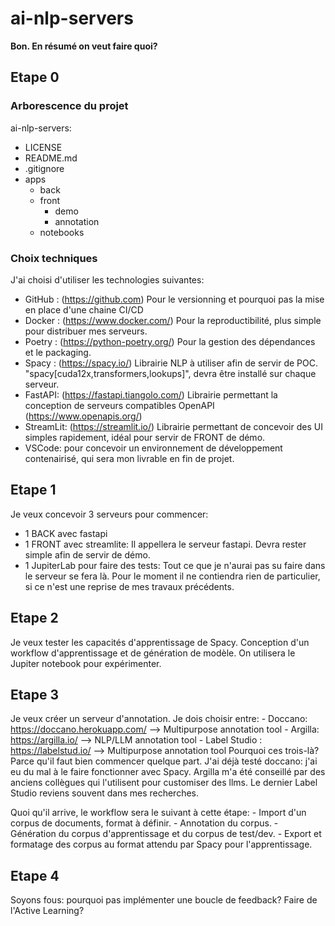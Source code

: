 # ai-nlp-servers

**Bon. En résumé on veut faire quoi?**

## Etape 0
### Arborescence du projet
ai-nlp-servers:
- LICENSE
- README.md
- .gitignore
- apps
  - back
  - front
    - demo
    - annotation
  - notebooks

### Choix techniques
J'ai choisi d'utiliser les technologies suivantes:
- GitHub : (https://github.com) Pour le versionning et pourquoi pas la mise en place d'une chaine CI/CD
- Docker : (https://www.docker.com/) Pour la reproductibilité, plus simple pour distribuer mes serveurs.
- Poetry : (https://python-poetry.org/) Pour la gestion des dépendances et le packaging.
- Spacy : (https://spacy.io/) Librairie NLP à utiliser afin de servir de POC. "spacy[cuda12x,transformers,lookups]", devra être installé sur chaque serveur.
- FastAPI: (https://fastapi.tiangolo.com/) Librairie permettant la conception de serveurs compatibles OpenAPI (https://www.openapis.org/)
- StreamLit: (https://streamlit.io/) Librairie permettant de concevoir des UI simples rapidement, idéal pour servir de FRONT de démo.
- VSCode: pour concevoir un environnement de développement contenairisé, qui sera mon livrable en fin de projet.

## Etape 1
Je veux concevoir 3 serveurs pour commencer: 
- 1 BACK avec fastapi
- 1 FRONT avec streamlite:
	Il appellera le serveur fastapi. Devra rester simple afin de servir de démo.
- 1 JupiterLab pour faire des tests:
	Tout ce que je n'aurai pas su faire dans le serveur se fera là. Pour le moment il ne contiendra rien de particulier, si ce n'est une reprise de mes travaux précédents.

## Etape 2
Je veux tester les capacités d'apprentissage de Spacy. Conception d'un workflow d'apprentissage et de génération de modèle. On utilisera le Jupiter notebook pour expérimenter.

## Etape 3
Je veux créer un serveur d'annotation. Je dois choisir entre:
	- Doccano: https://doccano.herokuapp.com/ --> Multipurpose annotation tool
	- Argilla: https://argilla.io/ --> NLP/LLM annotation tool
	- Label Studio : https://labelstud.io/ --> Multipurpose annotation tool
Pourquoi ces trois-là? Parce qu'il faut bien commencer quelque part. J'ai déjà testé doccano: j'ai eu du mal à le faire fonctionner avec Spacy. Argilla m'a été conseillé par des anciens collègues qui l'utilisent pour customiser des llms. Le dernier Label Studio reviens souvent dans mes recherches.

Quoi qu'il arrive, le workflow sera le suivant à cette étape:
	- Import d'un corpus de documents, format à définir.
	- Annotation du corpus.
	- Génération du corpus d'apprentissage et du corpus de test/dev.
	- Export et formatage des corpus au format attendu par Spacy pour l'apprentissage.

## Etape 4
Soyons fous: pourquoi pas implémenter une boucle de feedback? Faire de l'Active Learning?